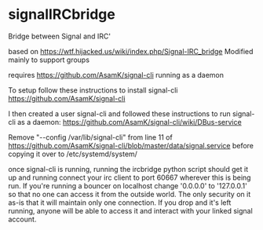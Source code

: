 # signalIRCbridge
Bridge between Signal and IRC'

based on https://wtf.hijacked.us/wiki/index.php/Signal-IRC_bridge
Modified mainly to support groups

requires https://github.com/AsamK/signal-cli running as a daemon

To setup follow these instructions to install signal-cli
https://github.com/AsamK/signal-cli

I then created a user signal-cli and followed these instructions to run signal-cli as a daemon: https://github.com/AsamK/signal-cli/wiki/DBus-service

Remove "--config /var/lib/signal-cli" from line 11 of https://github.com/AsamK/signal-cli/blob/master/data/signal.service before copying it over to /etc/systemd/system/

once signal-cli is running, running the ircbridge python script should get it up and running
connect your irc client to port 60667 wherever this is being run. If you're running a bouncer on localhost change '0.0.0.0' to '127.0.0.1' so that no one can access it from the outside world. The only security on it as-is that it will maintain only one connection. If you drop and it's left running, anyone will be able to access it and interact with your linked signal account.
